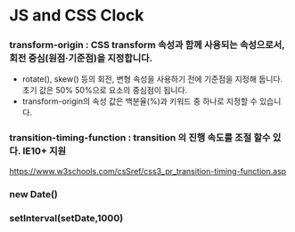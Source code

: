 # JS and CSS Clock

### transform-origin : CSS transform 속성과 함께 사용되는 속성으로서, 회전 중심(원점·기준점)을 지정합니다.

* rotate(), skew() 등의 회전, 변형 속성을 사용하기 전에 기준점을 지정해 둡니다. 초기 값은 50% 50%으로 요소의 중심점이 됩니다.
* transform-origin의 속성 값은 백분율(%)과 키워드 중 하나로 지정할 수 있습니다.

### transition-timing-function : transition 의 진행 속도를 조절 할수 있다. IE10+ 지원
https://www.w3schools.com/csSref/css3_pr_transition-timing-function.asp

### new Date()

### setInterval(setDate,1000)